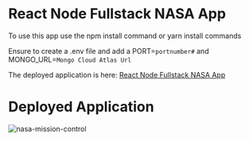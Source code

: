 # React Node Fullstack NASA App

To use this app use the npm install command or yarn install commands
 
Ensure to create a .env file and add a PORT=`portnumber#` and MONGO_URL=`Mongo Cloud Atlas Url`

The deployed application is here: [ React Node Fullstack NASA App](https://deno-nasa-project-d0e1974756b5.herokuapp.com)

# Deployed Application

![nasa-mission-control](https://github.com/omarx/NASA_Fullstack_Node/assets/4944767/e1f57d28-742a-4210-b2ce-69ba03afb871)
